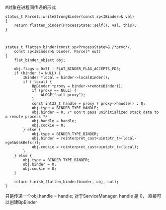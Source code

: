 #对象在进程间传递的形式

    status_t Parcel::writeStrongBinder(const sp<IBinder>& val)
    {
        return flatten_binder(ProcessState::self(), val, this);
    }



    status_t flatten_binder(const sp<ProcessState>& /*proc*/,
        const sp<IBinder>& binder, Parcel* out)
    {
        flat_binder_object obj;

        obj.flags = 0x7f | FLAT_BINDER_FLAG_ACCEPTS_FDS;
        if (binder != NULL) {
            IBinder *local = binder->localBinder();
            if (!local) {
                BpBinder *proxy = binder->remoteBinder();
                if (proxy == NULL) {
                    ALOGE("null proxy");
                }
                const int32_t handle = proxy ? proxy->handle() : 0;
                obj.type = BINDER_TYPE_HANDLE;
                obj.binder = 0; /* Don't pass uninitialized stack data to a remote process */
                obj.handle = handle;
                obj.cookie = 0;
            } else {
                obj.type = BINDER_TYPE_BINDER;
                obj.binder = reinterpret_cast<uintptr_t>(local->getWeakRefs());
                obj.cookie = reinterpret_cast<uintptr_t>(local);
            }
        } else {
            obj.type = BINDER_TYPE_BINDER;
            obj.binder = 0;
            obj.cookie = 0;
        }

        return finish_flatten_binder(binder, obj, out);
    }

只是传递一个obj.handle = handle; 对于ServiceManager, handle 是 0， 直接可以创建BpBinder
